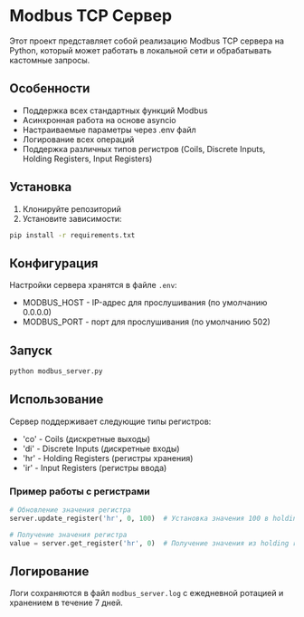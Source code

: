 # Modbus TCP Сервер

Этот проект представляет собой реализацию Modbus TCP сервера на Python, который может работать в локальной сети и обрабатывать кастомные запросы.

## Особенности

- Поддержка всех стандартных функций Modbus
- Асинхронная работа на основе asyncio
- Настраиваемые параметры через .env файл
- Логирование всех операций
- Поддержка различных типов регистров (Coils, Discrete Inputs, Holding Registers, Input Registers)

## Установка

1. Клонируйте репозиторий
2. Установите зависимости:
```bash
pip install -r requirements.txt
```

## Конфигурация

Настройки сервера хранятся в файле `.env`:
- MODBUS_HOST - IP-адрес для прослушивания (по умолчанию 0.0.0.0)
- MODBUS_PORT - порт для прослушивания (по умолчанию 502)

## Запуск

```bash
python modbus_server.py
```

## Использование

Сервер поддерживает следующие типы регистров:
- 'co' - Coils (дискретные выходы)
- 'di' - Discrete Inputs (дискретные входы)
- 'hr' - Holding Registers (регистры хранения)
- 'ir' - Input Registers (регистры ввода)

### Пример работы с регистрами

```python
# Обновление значения регистра
server.update_register('hr', 0, 100)  # Установка значения 100 в holding register по адресу 0

# Получение значения регистра
value = server.get_register('hr', 0)  # Получение значения из holding register по адресу 0
```

## Логирование

Логи сохраняются в файл `modbus_server.log` с ежедневной ротацией и хранением в течение 7 дней. 